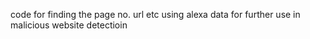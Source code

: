 code for finding the page no. url etc using alexa data for further use in malicious website detectioin
